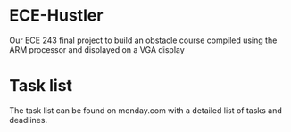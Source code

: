 # ECE-Hustler
Our ECE 243 final project to build an obstacle course compiled using the ARM processor and displayed on a VGA display

# Task list
The task list can be found on monday.com with a detailed list of tasks and deadlines.
